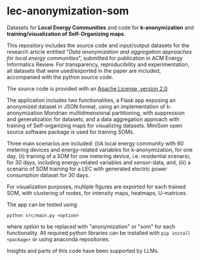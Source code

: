 # lec-anonymization-som
Datasets for **Local Energy Communities** and code for **k-anonymization** and **training/visualization of Self-Organizing maps**.

This repository includes the source code and input/output datasets for the research article entitled 
"*Data anonymization and aggregation approaches for local energy communities*", 
submitted for publication in ACM Energy Informatics Review.
For transparency, reproducibility and experimentation, all datasets that were used/exported in the paper are included, 
accompanied with the python source code. 

The source code is provided with an [Apache License, version 2.0](https://github.com/gpiperagkas/lec-anonymization-som/blob/main/LICENSE).

The application includes two functionalities, a Flask app exposing an anonymized dataset in JSON format, using an 
implementation of k-anonymization Mondrian multidimensional partitioning, with suppression and generalization for datasets, and 
a data aggregation approach with training of Self-organizing maps for visualizing datasets. MiniSom open source software package is 
used for training SOMs. 

Three main scenarios are included: (i)A local energy community with 60 metering devices and energy-related variables for k-anonymization, for 
one day, (ii) training of a SOM for one metering device, i.e. residential scenario, for 30 days, including energy-related variables and sensor-data, 
and, (iii) a scenario of SOM training for a LEC with generated electric power consumption dataset for 30 days.


For visualization purposes, multiple figures are exported for each trained SOM, with clustering of nodes, for intensity maps, heatmaps, 
U-matrices.

The app can be tested using 
```
python src/main.py <option>
```
where *option* to be replaced with "anonymization" or "som" for each functionality. 
All required python libraries can be installed with  ```pip install <package>``` or using anaconda repositories.

Insights and parts of this code have been supported by LLMs.

